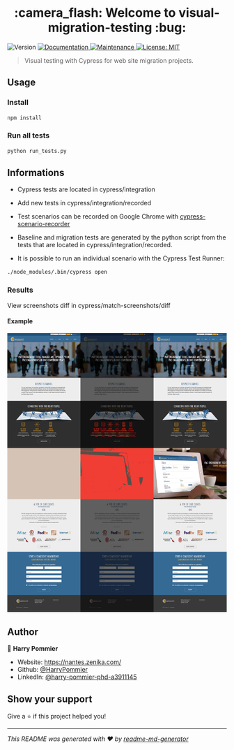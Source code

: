 <h1 align="center">:camera_flash: Welcome to visual-migration-testing :bug:</h1>
<p>
  <img alt="Version" src="https://img.shields.io/badge/version-1.0.0-blue.svg?cacheSeconds=2592000" />
  <a href="https://github.com/kefranabg/readme-md-generator#readme" target="_blank">
    <img alt="Documentation" src="https://img.shields.io/badge/documentation-yes-brightgreen.svg" />
  </a>
  <a href="https://github.com/kefranabg/readme-md-generator/graphs/commit-activity" target="_blank">
    <img alt="Maintenance" src="https://img.shields.io/badge/Maintained%3F-yes-green.svg" />
  </a>
  <a href="#" target="_blank">
    <img alt="License: MIT" src="https://img.shields.io/github/license/HarryPommier/proust-generator" />
  </a>
</p>

> Visual testing with Cypress for web site migration projects.

## Usage

### Install
```sh
npm install
```

### Run all tests
```sh
python run_tests.py
```

## Informations
* Cypress tests are located in cypress/integration

* Add new tests in cypress/integration/recorded

* Test scenarios can be recorded on Google Chrome with [cypress-scenario-recorder](https://chrome.google.com/webstore/detail/cypress-scenario-recorder/fmpgoobcionmfneadjapdabmjfkmfekb)

* Baseline and migration tests are generated by the python script from the tests that are located in cypress/integration/recorded.

* It is possible to run an individual scenario with the Cypress Test Runner:
```sh
./node_modules/.bin/cypress open
```

### Results

View screenshots diff in cypress/match-screenshots/diff

#### Example
![](/im/example.jpg)




## Author

👤 **Harry Pommier**

* Website: https://nantes.zenika.com/
* Github: [@HarryPommier](https://github.com/HarryPommier)
* LinkedIn: [@harry-pommier-phd-a3911145](https://linkedin.com/in/harry-pommier-phd-a3911145)


## Show your support

Give a ⭐️ if this project helped you!

***
_This README was generated with ❤️ by [readme-md-generator](https://github.com/kefranabg/readme-md-generator)_
